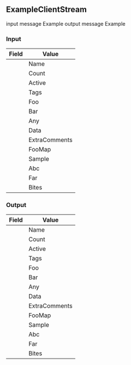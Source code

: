 ## ExampleClientStream


input message Example
output message Example


### Input

|  Field  |  Value  |
|---|---|
        | Name |   |
        | Count |   |
        | Active |   |
        | Tags |   |
        | Foo |   |
        | Bar |   |
        | Any |   |
        | Data |   |
        | ExtraComments |   |
        | FooMap |   |
        | Sample |   |
        | Abc |   |
        | Far |   |
        | Bites |   |

### Output

|  Field  |  Value  |
|---|---|
        | Name |   |
        | Count |   |
        | Active |   |
        | Tags |   |
        | Foo |   |
        | Bar |   |
        | Any |   |
        | Data |   |
        | ExtraComments |   |
        | FooMap |   |
        | Sample |   |
        | Abc |   |
        | Far |   |
        | Bites |   |

